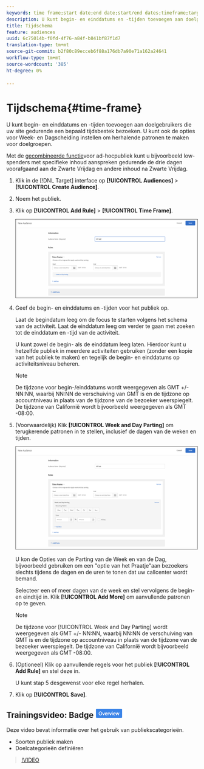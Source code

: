 ```yaml
---
keywords: time frame;start date;end date;start/end dates;timeframe;target schedule;week parting;day parting;parting
description: U kunt begin- en einddatums en -tijden toevoegen aan doelgebruikers die uw site gedurende een bepaald tijdsbestek bezoeken. U kunt ook de opties voor Week- en Dagscheiding instellen om herhalende patronen te maken voor doelgroepen.
title: Tijdschema
feature: audiences
uuid: 6c75014b-f0fd-4f76-a84f-b841bf87f1d7
translation-type: tm+mt
source-git-commit: b2f80c89ecceb6f88a176db7a90e71a162a24641
workflow-type: tm+mt
source-wordcount: '385'
ht-degree: 0%

---
```



# Tijdschema{#time-frame}

U kunt begin- en einddatums en -tijden toevoegen aan doelgebruikers die uw site gedurende een bepaald tijdsbestek bezoeken. U kunt ook de opties voor Week- en Dagscheiding instellen om herhalende patronen te maken voor doelgroepen.

Met de [gecombineerde functie](../../../c-target/combining-multiple-audiences.md#concept_A7386F1EA4394BD2AB72399C225981E5)voor ad-hocpubliek kunt u bijvoorbeeld low-spenders met specifieke inhoud aanspreken gedurende de drie dagen voorafgaand aan de Zwarte Vrijdag en andere inhoud na Zwarte Vrijdag.

1. Klik in de [!DNL Target] interface op **[!UICONTROL Audiences]** > **[!UICONTROL Create Audience]**.
1. Noem het publiek.
1. Klik op **[!UICONTROL Add Rule]** > **[!UICONTROL Time Frame]**.

   ![](assets/target_timeframe_dialog.png)

1. Geef de begin- en einddatums en -tijden voor het publiek op.

   Laat de begindatum leeg om de focus te starten volgens het schema van de activiteit. Laat de einddatum leeg om verder te gaan met zoeken tot de einddatum en -tijd van de activiteit.

   U kunt zowel de begin- als de einddatum leeg laten. Hierdoor kunt u hetzelfde publiek in meerdere activiteiten gebruiken (zonder een kopie van het publiek te maken) en tegelijk de begin- en einddatums op activiteitsniveau beheren.

   >[!NOTE]
   >
   >De tijdzone voor begin-/einddatums wordt weergegeven als GMT +/- NN:NN, waarbij NN:NN de verschuiving van GMT is en de tijdzone op accountniveau in plaats van de tijdzone van de bezoeker weerspiegelt. De tijdzone van Californië wordt bijvoorbeeld weergegeven als GMT -08:00.

1. (Voorwaardelijk) Klik **[!UICONTROL Week and Day Parting]** om terugkerende patronen in te stellen, inclusief de dagen van de weken en tijden.

   ![Week- en dagparkeren](assets/week_and_day_parting.png)

   U kon de Opties van de Parting van de Week en van de Dag, bijvoorbeeld gebruiken om een &quot;optie van het Praatje&quot;aan bezoekers slechts tijdens de dagen en de uren te tonen dat uw callcenter wordt bemand.

   Selecteer een of meer dagen van de week en stel vervolgens de begin- en eindtijd in. Klik **[!UICONTROL Add More]** om aanvullende patronen op te geven.

   >[!NOTE]
   >
   >De tijdzone voor [!UICONTROL Week and Day Parting] wordt weergegeven als GMT +/- NN:NN, waarbij NN:NN de verschuiving van GMT is en de tijdzone op accountniveau in plaats van de tijdzone van de bezoeker weerspiegelt. De tijdzone van Californië wordt bijvoorbeeld weergegeven als GMT -08:00.

1. (Optioneel) Klik op aanvullende regels voor het publiek **[!UICONTROL Add Rule]** en stel deze in.

   U kunt stap 5 desgewenst voor elke regel herhalen.

1. Klik op **[!UICONTROL Save]**.

## Trainingsvideo: Badge ![Overzicht publiek maken](/help/assets/overview.png)

Deze video bevat informatie over het gebruik van publiekscategorieën.

* Soorten publiek maken
* Doelcategorieën definiëren

>[!VIDEO](https://video.tv.adobe.com/v/17392)
